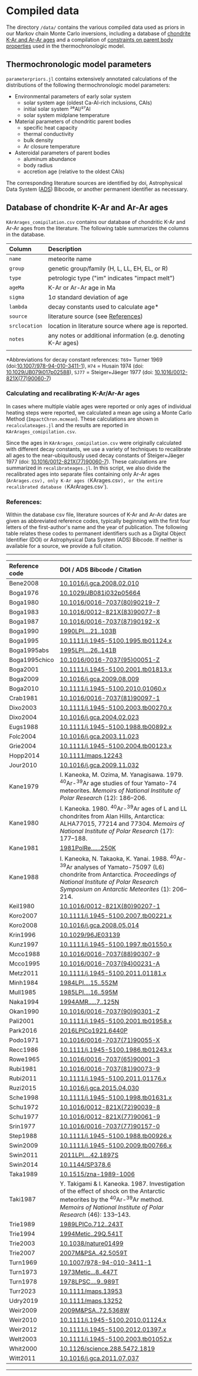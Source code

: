 # Compiled data
The directory `/data/` contains the various compiled data used as priors in our Markov chain Monte Carlo inversions, including a database of [chondrite K-Ar and Ar-Ar ages](#database-of-chondrite-k-ar-and-ar-ar-ages) and a compilation of [constraints on parent body properties](#thermochronologic-model-parameters) used in the thermochronologic model. 

## Thermochronologic model parameters
`parameterpriors.jl` contains extensively annotated calculations of the distributions of the following thermochronologic model parameters:

- Environmental parameters of early solar system
  - solar system age (oldest Ca-Al-rich inclusions, CAIs)
  - initial solar system ²⁶Al/²⁷Al
  - solar system midplane temperature
- Material parameters of chondritic parent bodies
  - specific heat capacity
  - thermal conductivity
  - bulk density
  - Ar closure temperature
- Asteroidal parameters of parent bodies
  - aluminum abundance
  - body radius
  - accretion age (relative to the oldest CAIs)

The corresponding literature sources are identified by doi, Astrophysical Data System ([ADS](https://ads.harvard.edu/)) Bibcode, or another permanent identifier as necessary.

## Database of chondrite K-Ar and Ar-Ar ages

`KArArages_comipilation.csv` contains our database of chondritic K-Ar and Ar-Ar ages from the literature. The following table summarizes the columns in the database.

| Column | Description |
| :----- | :---------- |
| `name`   | meteorite name 
| `group` | genetic group/family (H, L, LL, EH, EL, or R)
| `type` | petrologic type ("im" indicates "impact melt")
| `ageMa` | K-Ar or Ar-Ar age in Ma
| `sigma` | 1σ standard deviation of age
| `lambda` | decay constants used to calculate age*
| `source` | literature source (see [References](#references))
| `srclocation` | location in literature source where age is reported.
| `notes` | any notes or additional information (e.g. denoting K-Ar ages)
||

*Abbreviations for decay constant references: `T69`= Turner 1969 (doi:[10.1007/978-94-010-3411-1](https://doi.org/10.1007/978-94-010-3411-1)), `H74` = Husain 1974 (doi: [10.1029/JB079i017p02588](https://doi.org/10.1029/JB079i017p02588)), `SJ77` = Steiger+Jäeger 1977 (doi: [10.1016/0012-821X(77)90060-7](https://doi.org/10.1016/0012-821X(77)90060-7))


### Calculating and recalibrating K-Ar/Ar-Ar ages

In cases where multiple viable ages were reported or only ages of individual heating steps were reported, we calculated a mean age using a Monte Carlo Method (`ImpactChron.mcmean`). These calculations are shown in `recalculateages.jl` and the results are reported in `KArArages_comipilation.csv`.

Since the ages in `KArArages_comipilation.csv` were originally calculated with different decay constants, we use a variety of techniques to recalibrate all ages to the near-ubiquitously used decay constants of Steiger+Jäeger 1977 (doi: [10.1016/0012-821X(77)90060-7](https://doi.org/10.1016/0012-821X(77)90060-7)). These calculations are summarized in `recalibrateages.jl`. In this script, we also divide the recalibrated ages into separate files containing only Ar-Ar ages (`ArArages.csv), only K-Ar ages (`KArages.csv`), or the entire recalibrated database (`KArArages.csv`).


### References:
Within the database csv file, literature sources of K-Ar and Ar-Ar dates are given as abbreviated reference codes, typically beginning with the first four letters of the first-author's name and the year of publication. The following table relates these codes to permanent identifiers such as a Digital Object Identifier (DOI) or Astrophysical Data System (ADS) Bibcode. If neither is available for a source, we provide a full citation.

---

| Reference code | DOI / ADS Bibcode / Citation | 
| :--- | :--- |
| Bene2008 | [10.1016/j.gca.2008.02.010](https://doi.org/10.1016/j.gca.2008.02.010) | 
| Boga1976 | [10.1029/JB081i032p05664](https://doi.org/10.1029/JB081i032p05664) | 
| Boga1980 | [10.1016/0016-7037(80)90219-7](https://doi.org/10.1016/0016-7037(80)90219-7) | 
| Boga1983 | [10.1016/0012-821X(83)90077-8](https://doi.org/10.1016/0012-821X(83)90077-8) | 
| Boga1987 | [10.1016/0016-7037(87)90192-X](https://doi.org/10.1016/0016-7037(87)90192-X) | 
| Boga1990 | [1990LPI....21..103B](https://ui.adsabs.harvard.edu/abs/1990LPI....21..103B) | 
| Boga1995 | [10.1111/j.1945-5100.1995.tb01124.x](https://doi.org/10.1111/j.1945-5100.1995.tb01124.x) | 
| Boga1995abs | [1995LPI....26..141B](https://ui.adsabs.harvard.edu/abs/1995LPI....26..141B) | 
| Boga1995chico | [10.1016/0016-7037(95)00051-Z](https://doi.org/10.1016/0016-7037(95)00051-Z) | 
| Boga2001 | [10.1111/j.1945-5100.2001.tb01813.x](https://doi.org/10.1111/j.1945-5100.2001.tb01813.x) | 
| Boga2009 | [10.1016/j.gca.2009.08.009](https://doi.org/10.1016/j.gca.2009.08.009) | 
| Boga2010 | [10.1111/j.1945-5100.2010.01060.x](https://doi.org/10.1111/j.1945-5100.2010.01060.x) | 
| Crab1981 | [10.1016/0016-7037(81)90097-1](https://doi.org/10.1016/0016-7037(81)90097-1) | 
| Dixo2003 | [10.1111/j.1945-5100.2003.tb00270.x](https://doi.org/10.1111/j.1945-5100.2003.tb00270.x) | 
| Dixo2004 | [10.1016/j.gca.2004.02.023](https://doi.org/10.1016/j.gca.2004.02.023) | 
| Eugs1988 | [10.1111/j.1945-5100.1988.tb00892.x](https://doi.org/10.1111/j.1945-5100.1988.tb00892.x) | 
| Folc2004 | [10.1016/j.gca.2003.11.023](https://doi.org/10.1016/j.gca.2003.11.023) | 
| Grie2004 | [10.1111/j.1945-5100.2004.tb00123.x](https://doi.org/10.1111/j.1945-5100.2004.tb00123.x) | 
| Hopp2014 | [10.1111/maps.12243](https://doi.org/10.1111/maps.12243) | 
| Jour2010 | [10.1016/j.gca.2009.11.032](https://doi.org/10.1016/j.gca.2009.11.032) | 
| Kane1979 |  I. Kaneoka, M. Ozima, M. Yanagisawa. 1979. <sup>40</sup>Ar-<sup>39</sup>Ar age studies of four Yamato-74 meteorites. <i>Memoirs of National Institute of Polar Research</i> (12): 186–206. | 
| Kane1980 |  I. Kaneoka. 1980.  <sup>40</sup>Ar-<sup>39</sup>Ar ages of L and LL chondrites from Alan Hills, Antarctica: ALHA77015, 77214 and 77304. <i>Memoirs of National Institute of Polar Research</i> (17): 177–188. | 
| Kane1981 | [1981PolRe......250K](https://ui.adsabs.harvard.edu/abs/1981PolRe......250K) | 
| Kane1988 |  I. Kaneoka, N. Takaoka, K. Yanai. 1988. <sup>40</sup>Ar-<sup>39</sup>Ar analyses of Yamato-75097 (L6) chondrite from Antarctica. <i>Proceedings of National Institute of Polar Research Symposium on Antarctic Meteorites</i> (1): 206–214.| 
| Keil1980 | [10.1016/0012-821X(80)90207-1](https://doi.org/10.1016/0012-821X(80)90207-1) | 
| Koro2007 | [10.1111/j.1945-5100.2007.tb00221.x](https://doi.org/10.1111/j.1945-5100.2007.tb00221.x) | 
| Koro2008 | [10.1016/j.gca.2008.05.014](https://doi.org/10.1016/j.gca.2008.05.014) | 
| Krin1996 | [10.1029/96JE03139](https://doi.org/10.1029/96JE03139) | 
| Kunz1997 | [10.1111/j.1945-5100.1997.tb01550.x](https://doi.org/10.1111/j.1945-5100.1997.tb01550.x) | 
| Mcco1988 | [10.1016/0016-7037(88)90307-9](https://doi.org/10.1016/0016-7037(88)90307-9) | 
| Mcco1995 | [10.1016/0016-7037(94)00231-A](https://doi.org/10.1016/0016-7037(94)00231-A) | 
| Metz2011 | [10.1111/j.1945-5100.2011.01181.x](https://doi.org/10.1111/j.1945-5100.2011.01181.x) | 
| Minh1984 | [1984LPI....15..552M](https://ui.adsabs.harvard.edu/abs/1984LPI....15..552M) | 
| Mull1985 | [1985LPI....16..595M](https://ui.adsabs.harvard.edu/abs/1985LPI....16..595M) | 
| Naka1994 | [1994AMR.....7..125N](https://ui.adsabs.harvard.edu/abs/1994AMR.....7..125N) | 
| Okan1990 | [10.1016/0016-7037(90)90301-Z](https://doi.org/10.1016/0016-7037(90)90301-Z) | 
| Pali2001 | [10.1111/j.1945-5100.2001.tb01958.x](https://doi.org/10.1111/j.1945-5100.2001.tb01958.x) | 
| Park2016 | [2016LPICo1921.6440P](https://ui.adsabs.harvard.edu/abs/2016LPICo1921.6440P) | 
| Podo1971 | [10.1016/0016-7037(71)90055-X](https://doi.org/10.1016/0016-7037(71)90055-X) | 
| Recc1986 | [10.1111/j.1945-5100.1986.tb01243.x](https://doi.org/10.1111/j.1945-5100.1986.tb01243.x) | 
| Rowe1965 | [10.1016/0016-7037(65)90001-3](https://doi.org/10.1016/0016-7037(65)90001-3) | 
| Rubi1981 | [10.1016/0016-7037(81)90073-9](https://doi.org/10.1016/0016-7037(81)90073-9) | 
| Rubi2011 | [10.1111/j.1945-5100.2011.01176.x](https://doi.org/10.1111/j.1945-5100.2011.01176.x) | 
| Ruzi2015 | [10.1016/j.gca.2015.04.030](https://doi.org/10.1016/j.gca.2015.04.030) | 
| Sche1998 | [10.1111/j.1945-5100.1998.tb01631.x](https://doi.org/10.1111/j.1945-5100.1998.tb01631.x) | 
| Schu1972 | [10.1016/0012-821X(72)90039-8](https://doi.org/10.1016/0012-821X(72)90039-8) | 
| Schu1977 | [10.1016/0012-821X(77)90061-9](https://doi.org/10.1016/0012-821X(77)90061-9) | 
| Srin1977 | [10.1016/0016-7037(77)90157-0](https://doi.org/10.1016/0016-7037(77)90157-0) | 
| Step1988 | [10.1111/j.1945-5100.1988.tb00926.x](https://doi.org/10.1111/j.1945-5100.1988.tb00926.x) | 
| Swin2009 | [10.1111/j.1945-5100.2009.tb00766.x](https://doi.org/10.1111/j.1945-5100.2009.tb00766.x) | 
| Swin2011 | [2011LPI....42.1897S](https://ui.adsabs.harvard.edu/abs/2011LPI....42.1897S) | 
| Swin2014 | [10.1144/SP378.6](https://doi.org/10.1144/SP378.6) | 
| Taka1989 | [10.1515/zna-1989-1006](https://doi.org/10.1515/zna-1989-1006) | 
| Taki1987 |  Y. Takigami & I. Kaneoka. 1987. Investigation of the effect of shock on the Antarctic meteorites by the <sup>40</sup>Ar-<sup>39</sup>Ar method. <i>Memoirs of National Institute of Polar Research</i> (46): 133–143. | 
| Trie1989 | [1989LPICo.712..243T](https://ui.adsabs.harvard.edu/abs/1989LPICo.712..243T) | 
| Trie1994 | [1994Metic..29Q.541T](https://ui.adsabs.harvard.edu/abs/1994Metic..29Q.541T) | 
| Trie2003 | [10.1038/nature01499](https://doi.org/10.1038/nature01499) | 
| Trie2007 | [2007M&PSA..42.5059T](https://ui.adsabs.harvard.edu/abs/2007M&PSA..42.5059T) | 
| Turn1969 | [10.1007/978-94-010-3411-1](https://doi.org/10.1007/978-94-010-3411-1) | 
| Turn1973 | [1973Metic...8..447T](https://ui.adsabs.harvard.edu/abs/1973Metic...8..447T) | 
| Turn1978 | [1978LPSC....9..989T](https://ui.adsabs.harvard.edu/abs/1978LPSC....9..989T) | 
| Turr2023 | [10.1111/maps.13953](https://doi.org/10.1111/maps.13953) | 
| Udry2019 | [10.1111/maps.13252](https://doi.org/10.1111/maps.13252) | 
| Weir2009 | [2009M&PSA..72.5368W](https://ui.adsabs.harvard.edu/abs/2009M&PSA..72.5368W) | 
| Weir2010 | [10.1111/j.1945-5100.2010.01124.x](https://doi.org/10.1111/j.1945-5100.2010.01124.x) | 
| Weir2012 | [10.1111/j.1945-5100.2012.01397.x](https://doi.org/10.1111/j.1945-5100.2012.01397.x) | 
| Welt2003 | [10.1111/j.1945-5100.2003.tb01052.x](https://doi.org/10.1111/j.1945-5100.2003.tb01052.x) | 
| Whit2000 | [10.1126/science.288.5472.1819](https://doi.org/10.1126/science.288.5472.1819) | 
| Witt2011 | [10.1016/j.gca.2011.07.037](https://doi.org/10.1016/j.gca.2011.07.037) | 
---


